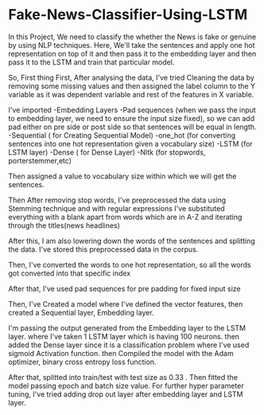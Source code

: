 # Fake-News-Classifier-Using-LSTM

In this Project, We need to classify the whether the News is fake or genuine by using NLP techniques.
Here, We'll take the sentences and apply one hot representation on top of it and then pass it to the embedding layer and then pass it to the LSTM and train that particular model.

So, First thing First, After analysing the data, I've tried Cleaning the data by removing some missing values
and then assigned the label column to the Y variable as it was dependent variable and rest of the features in X variable.

I've imported 
-Embedding Layers
-Pad sequences (when we pass the input to embedding layer, we need to ensure the input size fixed), so we can add pad either on pre side or post side so that sentences will be equal in length. 
-Sequential ( for Creating Sequential Model)
-one_hot (for converting sentences into one hot representation given a vocabulary size)
-LSTM (for LSTM layer)
-Dense ( for Dense Layer)
-Nltk (for stopwords, porterstemmer,etc)

Then assigned a value to vocabulary size within which we will get the sentences. 

Then After removing stop words, I've preprocessed the data using Stemming technique and with regular expressions I've substituted everything with a blank apart from words which are in A-Z and iterating through the titles(news headlines)

After this, I am also lowering down the words of the sentences and splitting the data.
I've stored this preprocessed data in the corpus. 

Then, I've converted the words to one hot representation, so all the words got converted into that specific index

After that, I've used pad sequences for pre padding for fixed input size

Then, I've Created a model where I've defined the vector features, then created a Sequential layer, Embedding layer.

I'm passing the output generated from the Embedding layer to the LSTM layer. where I've taken 1 LSTM layer which is having 100 neurons.
then added the Dense layer since it is a classification problem where I've used sigmoid Activation function.
then Compiled the model with the Adam optimizer, binary cross entropy loss function.

After that, splitted into train/test with test size as 0.33 . Then fitted the model passing epoch and batch size value. 
For further hyper parameter tuning, I've tried adding drop out layer after embedding layer and LSTM layer.

